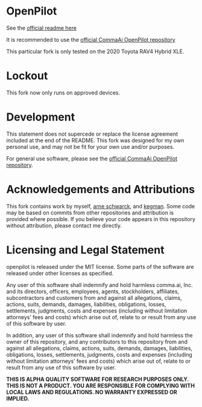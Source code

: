 # OpenPilot

See the [official readme here](https://github.com/commaai/openpilot/blob/master/README.md)

It is recommended to use the [official CommaAi OpenPilot repository](https://github.com/commaai/openpilot)

This particular fork is only tested on the 2020 Toyota RAV4 Hybrid XLE.

# Lockout

This fork now only runs on approved devices.

# Development

This statement does not supercede or replace the license agreement included at the end of the README. This fork was designed for my own personal use, and may not be fit for your own use and/or purposes.

For general use software, please see the [official CommaAi OpenPilot repository](https://github.com/commaai/openpilot). 

# Acknowledgements and Attributions

This fork contains work by myself, [arne schwarck](https://github.com/arne182/openpilot), and [kegman](https://github.com/kegman/openpilot). Some code may be based on commits from other repositories and attribution is provided where possible. If you believe your code appears in this repository without attribution, please contact me directly.

# Licensing and Legal Statement

openpilot is released under the MIT license. Some parts of the software are released under other licenses as specified.

Any user of this software shall indemnify and hold harmless comma.ai, Inc. and its directors, officers, employees, agents, stockholders, affiliates, subcontractors and customers from and against all allegations, claims, actions, suits, demands, damages, liabilities, obligations, losses, settlements, judgments, costs and expenses (including without limitation attorneys’ fees and costs) which arise out of, relate to or result from any use of this software by user.

In addition, any user of this software shall indemnify and hold harmless the owner of this repository, and any contributors to this repository from and against all allegations, claims, actions, suits, demands, damages, liabilities, obligations, losses, settlements, judgments, costs and expenses (including without limitation attorneys’ fees and costs) which arise out of, relate to or result from any use of this software by user.

**THIS IS ALPHA QUALITY SOFTWARE FOR RESEARCH PURPOSES ONLY. THIS IS NOT A PRODUCT.  YOU ARE RESPONSIBLE FOR COMPLYING WITH LOCAL LAWS AND REGULATIONS.  NO WARRANTY EXPRESSED OR IMPLIED.**
